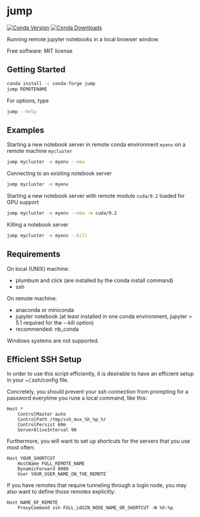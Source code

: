 
jump
====

[![Conda Version](https://img.shields.io/conda/vn/conda-forge/jump.svg)](https://anaconda.org/conda-forge/jump) 
[![Conda Downloads](https://img.shields.io/conda/dn/conda-forge/jump.svg)](https://anaconda.org/conda-forge/jump) 

Running remote jupyter notebooks in a local browser window.

Free software: MIT license


Getting Started
---------------

```bash
conda install -c conda-forge jump
jump REMOTENAME
```

For options, type
```bash
jump --help
```

Examples
--------

Starting a new notebook server in remote conda environment `myenv` on a remote machine `mycluster`
```bash
jump mycluster -e myenv --new
```

Connecting to an existing notebook server
```bash
jump mycluster -e myenv
```

Starting a new notebook server with remote module `cuda/9.2` loaded for GPU support
```bash
jump mycluster -e myenv --new -m cuda/9.2
```

Killing a notebook server
```bash
jump mycluster -e myenv --kill
```

Requirements
------------

On local (UNIX) machine:
- plumbum and click (are installed by the conda install command)
- ssh

On remote machine:
- anaconda or miniconda
- jupyter notebook (at least installed in one conda environment, jupyter > 5.1 required for the --kill option)
- recommended: nb_conda

Windows systems are not supported.

Efficient SSH Setup
-------------------

In order to use this script efficiently, it is desirable to have
an efficient setup in your ~/.ssh/config file.

Concretely, you should prevent your ssh connection from prompting for
a password everytime you rune a local command, like this:

```
Host *
    ControlMaster auto
    ControlPath /tmp/ssh_mux_%h_%p_%r
    ControlPersist 60m
    ServerAliveInterval 90
```

Furthermore, you will want to set up shortcuts for the servers that
you use most often:

```
Host YOUR_SHORTCUT
    HostName FULL_REMOTE_NAME
    DynamicForward 8080
    User YOUR_USER_NAME_ON_THE_REMOTE`
```

If you have remotes that require tunneling through a login node,
you may also want to define those remotes explicitly:

```
Host NAME_OF_REMOTE
    ProxyCommand ssh FULL_LOGIN_NODE_NAME_OR_SHORTCUT -W %h:%p
```


